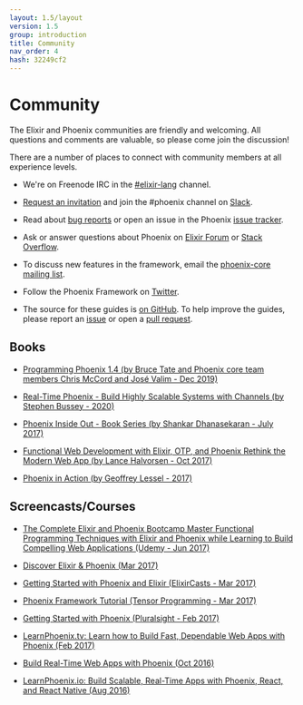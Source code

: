```yaml
---
layout: 1.5/layout
version: 1.5
group: introduction
title: Community
nav_order: 4
hash: 32249cf2
---
```

# Community

The Elixir and Phoenix communities are friendly and welcoming. All questions and comments are valuable, so please come join the discussion!

There are a number of places to connect with community members at all experience levels.

  * We're on Freenode IRC in the [\#elixir-lang](http://webchat.freenode.net/?channels=elixir-lang) channel.

  * [Request an invitation](https://elixir-slackin.herokuapp.com/) and join the #phoenix channel on [Slack](https://elixir-lang.slack.com).

  * Read about [bug reports](https://github.com/phoenixframework/phoenix/blob/master/CONTRIBUTING.md#bug-reports) or open an issue in the Phoenix [issue tracker](https://github.com/phoenixframework/phoenix/issues).

  * Ask or answer questions about Phoenix on [Elixir Forum](https://elixirforum.com/c/phoenix-forum) or [Stack Overflow](http://stackoverflow.com/questions/tagged/phoenix-framework).

  * To discuss new features in the framework, email the [phoenix-core mailing list](https://groups.google.com/group/phoenix-core).

  * Follow the Phoenix Framework on [Twitter](https://twitter.com/elixirphoenix).

  * The source for these guides is [on GitHub](https://github.com/phoenixframework/phoenix/tree/master/guides). To help improve the guides, please report an [issue](https://github.com/phoenixframework/phoenix/issues) or open a [pull request](https://github.com/phoenixframework/phoenix/pulls).

## Books

  * [Programming Phoenix 1.4 (by Bruce Tate and Phoenix core team members Chris McCord and José Valim - Dec 2019)](https://pragprog.com/book/phoenix14/programming-phoenix-1-4)

  * [Real-Time Phoenix - Build Highly Scalable Systems with Channels (by Stephen Bussey - 2020)](https://pragprog.com/book/sbsockets/real-time-phoenix)

  * [Phoenix Inside Out - Book Series (by Shankar Dhanasekaran - July 2017)](https://shankardevy.com/phoenix-book/)

  * [Functional Web Development with Elixir, OTP, and Phoenix Rethink the Modern Web App (by Lance Halvorsen - Oct 2017)](https://pragprog.com/book/lhelph/functional-web-development-with-elixir-otp-and-phoenix)

  * [Phoenix in Action (by Geoffrey Lessel - 2017)](https://manning.com/books/phoenix-in-action)

## Screencasts/Courses

  * [The Complete Elixir and Phoenix Bootcamp Master Functional Programming Techniques with Elixir and Phoenix while Learning to Build Compelling Web Applications (Udemy - Jun 2017)](https://www.udemy.com/the-complete-elixir-and-phoenix-bootcamp-and-tutorial/)

  * [Discover Elixir & Phoenix (Mar 2017)](https://www.ludu.co/course/discover-elixir-phoenix)

  * [Getting Started with Phoenix and Elixir (ElixirCasts - Mar 2017)](https://www.youtube.com/watch?v=THUG8J3xSYw&list=PLtTtLKRL6UYGxOHToRYnXBynon5plZ7Jd)

  * [Phoenix Framework Tutorial (Tensor Programming - Mar 2017)](https://www.youtube.com/watch?v=irDC1nWKhZ8&index=6&list=PLJbE2Yu2zumAgKjSPyFtvYjP5LqgzafQq)

  * [Getting Started with Phoenix (Pluralsight - Feb 2017)](https://www.pluralsight.com/courses/phoenix-getting-started)

  * [LearnPhoenix.tv: Learn how to Build Fast, Dependable Web Apps with Phoenix (Feb 2017)](https://www.learnphoenix.tv/)

  * [Build Real-Time Web Apps with Phoenix (Oct 2016)](https://pragprog.com/screencast/v-bhphnx/build-real-time-web-apps-with-phoenix)

  * [LearnPhoenix.io: Build Scalable, Real-Time Apps with Phoenix, React, and React Native (Aug 2016)](https://www.learnphoenix.io/)
